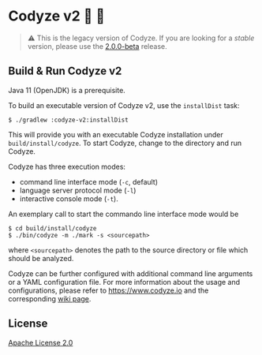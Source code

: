 # Codyze v2 :mag_right: :rocket:

> :warning: This is the legacy version of Codyze.
> If you are looking for a _stable_ version, please use the [2.0.0-beta](https://github.com/Fraunhofer-AISEC/codyze/releases/tag/v2.0.0-beta) release.

## Build & Run Codyze v2

Java 11 (OpenJDK) is a prerequisite.

To build an executable version of Codyze v2, use the `installDist` task:

```shell
$ ./gradlew :codyze-v2:installDist
```

This will provide you with an executable Codyze installation under `build/install/codyze`.
To start Codyze, change to the directory and run Codyze.

Codyze has three execution modes:
* command line interface mode (`-c`, default)
* language server protocol mode (`-l`)
* interactive console mode (`-t`).

An exemplary call to start the commando line interface mode would be

```shell
$ cd build/install/codyze
$ ./bin/codyze -m ./mark -s <sourcepath>
```
where `<sourcepath>` denotes the path to the source directory or file which should be analyzed.

Codyze can be further configured with additional command line arguments or a YAML configuration file.
For more information about the usage and configurations, please refer to https://www.codyze.io and the corresponding [wiki page](https://github.com/Fraunhofer-AISEC/codyze/wiki/Configuring-Codyze).

## License

[Apache License 2.0](https://github.com/Fraunhofer-AISEC/codyze/blob/master/LICENSE)
